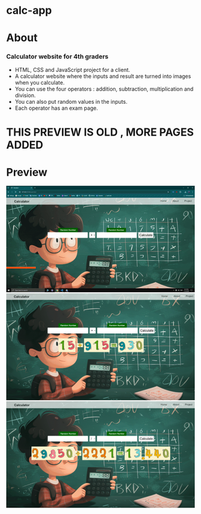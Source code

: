 # calc-app

# About

### Calculator website for 4th graders

- HTML, CSS and JavaScript project for a client.
- A calculator website where the inputs and result are turned into images when you calculate.
- You can use the four operators : addition, subtraction, multiplication and division.
- You can also put random values in the inputs.
- Each operator has an exam page.

# THIS PREVIEW IS OLD , MORE PAGES ADDED

# Preview

![alt text](preview.gif)
![alt text](image.png)
![alt text](image-1.png)

